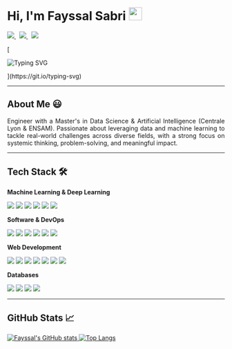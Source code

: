 <!-- ///////// NAME AND SOCIAL BADGES ///////// -->
<h1 align="justify">
  Hi, I'm Fayssal Sabri
  <img src="https://media.giphy.com/media/hvRJCLFzcasrR4ia7z/giphy.gif" width="30px">
</h1>
<p align="justify">
  <a href="https://www.linkedin.com/in/fayssalsabri" target="_blank">
    <img src="https://img.shields.io/badge/LinkedIn-0077B5?style=for-the-badge&logo=linkedin&logoColor=white" />
  </a>&nbsp;
  <a href="mailto:fayssalsabri4@gmail.com">
    <img src="https://img.shields.io/badge/Gmail-D14836?style=for-the-badge&logo=gmail&logoColor=white" />
  </a>&nbsp;
  <a href="https://fayssalsabri.github.io/" target="_blank">
    <img src="https://img.shields.io/badge/Portfolio-000000?style=for-the-badge&logo=About.me&logoColor=white" />
  </a>
</p>

<!-- ///////// ANIMATED BIO TEXT ///////// -->
[<p align="justify">
  ![Typing SVG](https://readme-typing-svg.herokuapp.com?color=%2336BCF7&lines=Engineer+%7C+Data+Science+%26+AI;Problem+Solver+%7C+Innovator;Turning+Data+into+Impact)
</p>](https://git.io/typing-svg)

---

<!-- ///////// ABOUT ME ///////// -->
<h2 align="justify">About Me 😃</h2>
<p align="justify">
Engineer with a Master's in Data Science & Artificial Intelligence (Centrale Lyon & ENSAM). Passionate about leveraging data and machine learning to tackle real-world challenges across diverse fields, with a strong focus on systemic thinking, problem-solving, and meaningful impact.
</p>

---

<!-- ///////// TECH STACK ///////// -->
<h2 align="justify">Tech Stack 🛠️</h2>

**Machine Learning & Deep Learning**  
<p>
  <img src="https://img.shields.io/badge/Python-14354C?style=for-the-badge&logo=python&logoColor=white"/>
  <img src="https://img.shields.io/badge/PyTorch-EE4C2C?style=for-the-badge&logo=PyTorch&logoColor=white"/>
  <img src="https://img.shields.io/badge/Keras-D00000?style=for-the-badge&logo=Keras&logoColor=white"/>
  <img src="https://img.shields.io/badge/scikit--learn-F7931E?style=for-the-badge&logo=scikit-learn&logoColor=white"/>
  <img src="https://img.shields.io/badge/TensorFlow-FF6F00?style=for-the-badge&logo=TensorFlow&logoColor=white"/>
  <img src="https://img.shields.io/badge/Hugging%20Face-FFD21E?style=for-the-badge&logo=hugging-face&logoColor=black"/>
</p>

**Software & DevOps**  
<p>
  <img src="https://img.shields.io/badge/GIT-E44C30?style=for-the-badge&logo=git&logoColor=white"/>
  <img src="https://img.shields.io/badge/Github-171515?style=for-the-badge&logo=github&logoColor=white"/>
  <img src="https://img.shields.io/badge/Gitlab-330F63?style=for-the-badge&logo=gitlab&logoColor=white"/>
  <img src="https://img.shields.io/badge/Docker-0db7ed?style=for-the-badge&logo=docker&logoColor=white"/>
  <img src="https://img.shields.io/badge/Java-ED8B00?style=for-the-badge&logo=java&logoColor=white"/>
  <img src="https://img.shields.io/badge/C%23-058e0c?style=for-the-badge&logo=c-sharp&logoColor=white"/>
</p>

**Web Development**  
<p>
  <img src="https://img.shields.io/badge/FastAPI-005571?style=for-the-badge&logo=fastapi&logoColor=white"/>
  <img src="https://img.shields.io/badge/Flask-000000?style=for-the-badge&logo=flask&logoColor=white"/>
  <img src="https://img.shields.io/badge/JavaScript-F7DF1E?style=for-the-badge&logo=javascript&logoColor=black"/>
  <img src="https://img.shields.io/badge/TypeScript-007ACC?style=for-the-badge&logo=typescript&logoColor=white"/>
  <img src="https://img.shields.io/badge/React-20232A?style=for-the-badge&logo=react&logoColor=61DAFB"/>
  <img src="https://img.shields.io/badge/HTML5-E34F26?style=for-the-badge&logo=html5&logoColor=white"/>
  <img src="https://img.shields.io/badge/CSS3-1572B6?style=for-the-badge&logo=css3&logoColor=white"/>
</p>

**Databases**  
<p>
  <img src="https://img.shields.io/badge/Postgres-316192?style=for-the-badge&logo=postgresql&logoColor=white"/>
  <img src="https://img.shields.io/badge/Elasticsearch-005571?style=for-the-badge&logo=elasticsearch&logoColor=white"/>
  <img src="https://img.shields.io/badge/MySQL-4479A1?style=for-the-badge&logo=mysql&logoColor=white"/>
  <img src="https://img.shields.io/badge/SQLite-07405E?style=for-the-badge&logo=sqlite&logoColor=white"/>
</p>

---

<!-- ///////// GITHUB STATS ///////// -->
<h2 align="justify">GitHub Stats 📈</h2>
<p align="justify">
  <a href="https://github.com/fayssalsabri">
    <img src="https://github-readme-stats.vercel.app/api?username=fayssalsabri&show_icons=true&theme=tokyonight" alt="Fayssal's GitHub stats"/>
  </a>
  <a href="https://github.com/fayssalsabri">
    <img src="https://github-readme-stats.vercel.app/api/top-langs/?username=fayssalsabri&layout=compact&theme=tokyonight" alt="Top Langs"/>
  </a>
</p>
